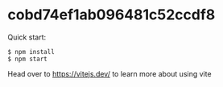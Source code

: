 # cobd74ef1ab096481c52ccdf8

Quick start:

```
$ npm install
$ npm start
````

Head over to https://vitejs.dev/ to learn more about using vite



